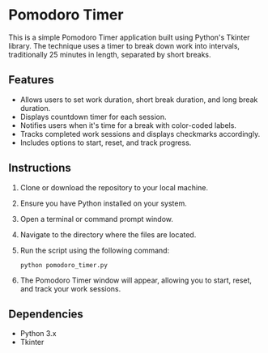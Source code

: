 # Pomodoro Timer

This is a simple Pomodoro Timer application built using Python's Tkinter library. The technique uses a timer to break down work into intervals, traditionally 25 minutes in length, separated by short breaks.

## Features

- Allows users to set work duration, short break duration, and long break duration.
- Displays countdown timer for each session.
- Notifies users when it's time for a break with color-coded labels.
- Tracks completed work sessions and displays checkmarks accordingly.
- Includes options to start, reset, and track progress.

## Instructions

1. Clone or download the repository to your local machine.
2. Ensure you have Python installed on your system.
3. Open a terminal or command prompt window.
4. Navigate to the directory where the files are located.
5. Run the script using the following command:

    ```
    python pomodoro_timer.py
    ```

6. The Pomodoro Timer window will appear, allowing you to start, reset, and track your work sessions.

## Dependencies

- Python 3.x
- Tkinter
